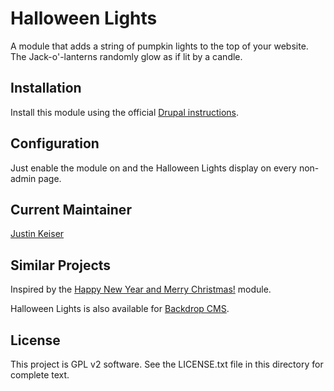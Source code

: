 # Halloween Lights

A module that adds a string of pumpkin lights to the top of your website.  The Jack-o'-lanterns randomly glow as if lit by a candle.

## Installation

Install this module using the official [Drupal instructions](https://www.drupal.org/node/1897420).

## Configuration

Just enable the module on and the Halloween Lights display on every non-admin page.

## Current Maintainer

[Justin Keiser](https://www.drupal.org/u/keiserjb)

## Similar Projects

Inspired by the [Happy New Year and Merry Christmas!](https://www.drupal.org/project/happy_new_year) module.

Halloween Lights is also available for [Backdrop CMS](https://backdropcms.org/project/halloween_lights).

## License

This project is GPL v2 software. See the LICENSE.txt file in this directory for complete text.
